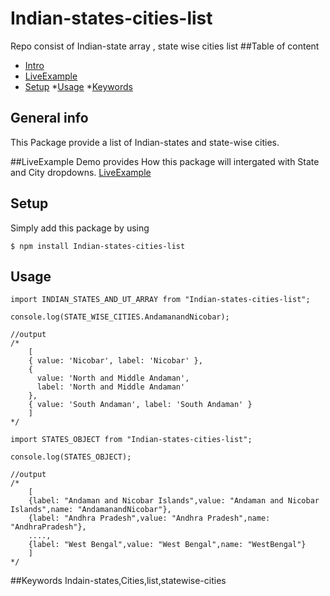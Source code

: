 # Indian-states-cities-list
Repo consist of Indian-state array , state wise cities list
##Table of content
* [Intro](#intro)
* [LiveExample](#liveexample)
* [Setup](#setup)
*[Usage](#usage)
*[Keywords](#keywords)

## General info
This Package provide a list of Indian-states and state-wise cities.

##LiveExample
Demo provides How this package will intergated with State and City dropdowns.
[LiveExample](https://codesandbox.io/s/indian-state-cities-list-quhtx)

## Setup
Simply add this package by using
```
$ npm install Indian-states-cities-list

```
## Usage
```
import INDIAN_STATES_AND_UT_ARRAY from "Indian-states-cities-list";

console.log(STATE_WISE_CITIES.AndamanandNicobar);

//output
/*
    [
    { value: 'Nicobar', label: 'Nicobar' },
    {
      value: 'North and Middle Andaman',
      label: 'North and Middle Andaman'
    },
    { value: 'South Andaman', label: 'South Andaman' }
    ]
*/

```

```
import STATES_OBJECT from "Indian-states-cities-list";

console.log(STATES_OBJECT);

//output
/*
    [
    {label: "Andaman and Nicobar Islands",value: "Andaman and Nicobar Islands",name: "AndamanandNicobar"},
    {label: "Andhra Pradesh",value: "Andhra Pradesh",name: "AndhraPradesh"},
    ....,
    {label: "West Bengal",value: "West Bengal",name: "WestBengal"}
    ]
*/

```
##Keywords
Indain-states,Cities,list,statewise-cities
